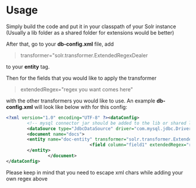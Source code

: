 # Usage

Simply build the code and put it in your classpath of your Solr instance (Usually a lib folder as a shared folder for extensions would be better)

After that, go to your **db-config.xml** file, add 
> transformer="solr.transformer.ExtendedRegexDealer

to your **entity** tag. 

Then for the fields that you would like to apply the transformer

> extendedRegex="regex you want comes here" 

with the other transformers you would like to use.
An example **db-config.xml** will look like below with for this config:

```xml
<?xml version="1.0" encoding="UTF-8" ?><dataConfig>
        <!-- mysql connector jar should be added to the lib or shared lib directory to use this properly -->
        <dataSource type="JdbcDataSource" driver="com.mysql.jdbc.Driver" url="jdbc:mysql://XXX/DB?options" user="user" password="pass" batchSize="-1"/>
        <document name="docs">
        <entity name="doc-entity" transformer="solr.transformer.ExtendedRegexDealer"  query="sql query comes here" >
                                <field column="field1" extendedRegex="regex" />
        </entity>
                </document>
</dataConfig>
```
Please keep in mind that you need to escape xml chars while adding your own regex above
